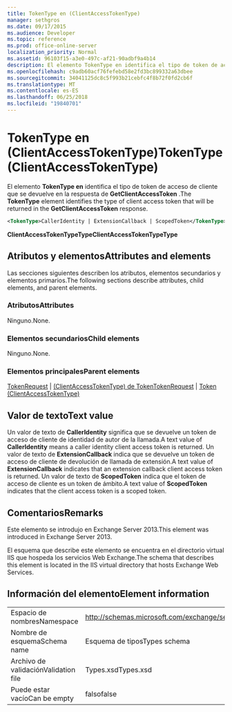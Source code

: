 ```yaml
---
title: TokenType en (ClientAccessTokenType)
manager: sethgros
ms.date: 09/17/2015
ms.audience: Developer
ms.topic: reference
ms.prod: office-online-server
localization_priority: Normal
ms.assetid: 96103f15-a3e0-497c-af21-90adbf9a4b14
description: El elemento TokenType en identifica el tipo de token de acceso de cliente que se devuelve en la respuesta de GetClientAccessToken.
ms.openlocfilehash: c9adb60acf76fefebd58e2fd3bc899332a63dbee
ms.sourcegitcommit: 34041125dc8c5f993b21cebfc4f8b72f0fd2cb6f
ms.translationtype: MT
ms.contentlocale: es-ES
ms.lasthandoff: 06/25/2018
ms.locfileid: "19840701"
---
```

# <a name="tokentype-clientaccesstokentype"></a><span data-ttu-id="cf7f8-103">TokenType en (ClientAccessTokenType)</span><span class="sxs-lookup"><span data-stu-id="cf7f8-103">TokenType (ClientAccessTokenType)</span></span>

<span data-ttu-id="cf7f8-104">El elemento **TokenType en** identifica el tipo de token de acceso de cliente que se devuelve en la respuesta de **GetClientAccessToken** .</span><span class="sxs-lookup"><span data-stu-id="cf7f8-104">The **TokenType** element identifies the type of client access token that will be returned in the **GetClientAccessToken** response.</span></span> 
  
```XML
<TokenType>CallerIdentity | ExtensionCallback | ScopedToken</TokenType>
```

 <span data-ttu-id="cf7f8-105">**ClientAccessTokenTypeType**</span><span class="sxs-lookup"><span data-stu-id="cf7f8-105">**ClientAccessTokenTypeType**</span></span>
## <a name="attributes-and-elements"></a><span data-ttu-id="cf7f8-106">Atributos y elementos</span><span class="sxs-lookup"><span data-stu-id="cf7f8-106">Attributes and elements</span></span>

<span data-ttu-id="cf7f8-107">Las secciones siguientes describen los atributos, elementos secundarios y elementos primarios.</span><span class="sxs-lookup"><span data-stu-id="cf7f8-107">The following sections describe attributes, child elements, and parent elements.</span></span>
  
### <a name="attributes"></a><span data-ttu-id="cf7f8-108">Atributos</span><span class="sxs-lookup"><span data-stu-id="cf7f8-108">Attributes</span></span>

<span data-ttu-id="cf7f8-109">Ninguno.</span><span class="sxs-lookup"><span data-stu-id="cf7f8-109">None.</span></span>
  
### <a name="child-elements"></a><span data-ttu-id="cf7f8-110">Elementos secundarios</span><span class="sxs-lookup"><span data-stu-id="cf7f8-110">Child elements</span></span>

<span data-ttu-id="cf7f8-111">Ninguno.</span><span class="sxs-lookup"><span data-stu-id="cf7f8-111">None.</span></span>
  
### <a name="parent-elements"></a><span data-ttu-id="cf7f8-112">Elementos principales</span><span class="sxs-lookup"><span data-stu-id="cf7f8-112">Parent elements</span></span>

<span data-ttu-id="cf7f8-113">[TokenRequest](tokenrequest.md) | [(ClientAccessTokenType) de Token](token-clientaccesstokentype.md)</span><span class="sxs-lookup"><span data-stu-id="cf7f8-113">[TokenRequest](tokenrequest.md) | [Token (ClientAccessTokenType)](token-clientaccesstokentype.md)</span></span>
  
## <a name="text-value"></a><span data-ttu-id="cf7f8-114">Valor de texto</span><span class="sxs-lookup"><span data-stu-id="cf7f8-114">Text value</span></span>

<span data-ttu-id="cf7f8-115">Un valor de texto de **CallerIdentity** significa que se devuelve un token de acceso de cliente de identidad de autor de la llamada.</span><span class="sxs-lookup"><span data-stu-id="cf7f8-115">A text value of **CallerIdentity** means a caller identity client access token is returned.</span></span> <span data-ttu-id="cf7f8-116">Un valor de texto de **ExtensionCallback** indica que se devuelve un token de acceso de cliente de devolución de llamada de extensión.</span><span class="sxs-lookup"><span data-stu-id="cf7f8-116">A text value of **ExtensionCallback** indicates that an extension callback client access token is returned.</span></span> <span data-ttu-id="cf7f8-117">Un valor de texto de **ScopedToken** indica que el token de acceso de cliente es un token de ámbito.</span><span class="sxs-lookup"><span data-stu-id="cf7f8-117">A text value of **ScopedToken** indicates that the client access token is a scoped token.</span></span> 
  
## <a name="remarks"></a><span data-ttu-id="cf7f8-118">Comentarios</span><span class="sxs-lookup"><span data-stu-id="cf7f8-118">Remarks</span></span>

<span data-ttu-id="cf7f8-119">Este elemento se introdujo en Exchange Server 2013.</span><span class="sxs-lookup"><span data-stu-id="cf7f8-119">This element was introduced in Exchange Server 2013.</span></span>
  
<span data-ttu-id="cf7f8-120">El esquema que describe este elemento se encuentra en el directorio virtual IIS que hospeda los servicios Web Exchange.</span><span class="sxs-lookup"><span data-stu-id="cf7f8-120">The schema that describes this element is located in the IIS virtual directory that hosts Exchange Web Services.</span></span>
  
## <a name="element-information"></a><span data-ttu-id="cf7f8-121">Información del elemento</span><span class="sxs-lookup"><span data-stu-id="cf7f8-121">Element information</span></span>

|||
|:-----|:-----|
|<span data-ttu-id="cf7f8-122">Espacio de nombres</span><span class="sxs-lookup"><span data-stu-id="cf7f8-122">Namespace</span></span>  <br/> |http://schemas.microsoft.com/exchange/services/2006/types  <br/> |
|<span data-ttu-id="cf7f8-123">Nombre de esquema</span><span class="sxs-lookup"><span data-stu-id="cf7f8-123">Schema name</span></span>  <br/> |<span data-ttu-id="cf7f8-124">Esquema de tipos</span><span class="sxs-lookup"><span data-stu-id="cf7f8-124">Types schema</span></span>  <br/> |
|<span data-ttu-id="cf7f8-125">Archivo de validación</span><span class="sxs-lookup"><span data-stu-id="cf7f8-125">Validation file</span></span>  <br/> |<span data-ttu-id="cf7f8-126">Types.xsd</span><span class="sxs-lookup"><span data-stu-id="cf7f8-126">Types.xsd</span></span>  <br/> |
|<span data-ttu-id="cf7f8-127">Puede estar vacío</span><span class="sxs-lookup"><span data-stu-id="cf7f8-127">Can be empty</span></span>  <br/> |<span data-ttu-id="cf7f8-128">falso</span><span class="sxs-lookup"><span data-stu-id="cf7f8-128">false</span></span>  <br/> |
   

